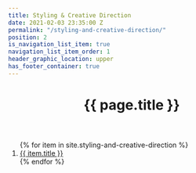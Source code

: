 ```yaml
---
title: Styling & Creative Direction
date: 2021-02-03 23:35:00 Z
permalink: "/styling-and-creative-direction/"
position: 2
is_navigation_list_item: true
navigation_list_item_order: 1
header_graphic_location: upper
has_footer_container: true
---
```


<header class="content_container-page_header">
	<h1>{{ page.title }}</h1>
</header>
<ol class="content_container-project_list_wrapper-client_list_wrapper">
	{% for item in site.styling-and-creative-direction %}
		<li class="project_list_wrapper-project_list_item-client_list_item --text_align_center">
			<a class="--color_black --font_size_universal_answer_single" href="{{ item.url }}">
				{{ item.title }}
			</a>
		</li>
	{% endfor %}
</ol>
